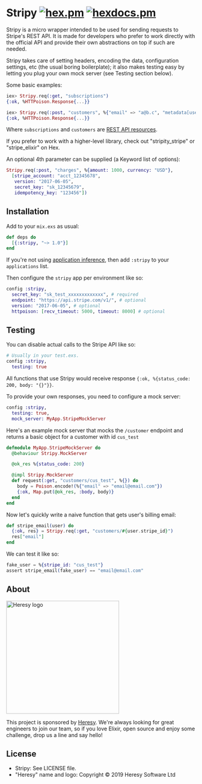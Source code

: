 # Stripy [![hex.pm](https://img.shields.io/hexpm/v/stripy.svg?style=flat-square)](https://hex.pm/packages/stripy) [![hexdocs.pm](https://img.shields.io/badge/docs-latest-green.svg?style=flat-square)](https://hexdocs.pm/stripy)

Stripy is a micro wrapper intended to be
used for sending requests to Stripe's REST API. It is
made for developers who prefer to work directly with the
official API and provide their own abstractions on top
if such are needed.

Stripy takes care of setting headers, encoding the data,
configuration settings, etc (the usual boring boilerplate);
it also makes testing easy by letting you plug your own
mock server (see Testing section below).

Some basic examples:

```elixir
iex> Stripy.req(:get, "subscriptions")
{:ok, %HTTPoison.Response{...}}

iex> Stripy.req(:post, "customers", %{"email" => "a@b.c", "metadata[user_id]" => 1})
{:ok, %HTTPoison.Response{...}}
```

Where `subscriptions` and `customers` are [REST API resources](https://stripe.com/docs/api).

If you prefer to work with a higher-level library, check out
"stripity_stripe" or "stripe_elixir" on Hex.

An optional 4th parameter can be supplied (a Keyword list of options):

```elixir
Stripy.req(:post, "charges", %{amount: 1000, currency: "USD"},
  [stripe_account: "acct_12345678",
   version: "2017-06-05",
   secret_key: "sk_12345679",
   idempotency_key: "123456"])
```

## Installation

Add to your `mix.exs` as usual:
```elixir
def deps do
  [{:stripy, "~> 1.0"}]
end
```
If you're not using [application inference](https://elixir-lang.org/blog/2017/01/05/elixir-v1-4-0-released/#application-inference), then add `:stripy` to your `applications` list.

Then configure the `stripy` app per environment like so:

```elixir
config :stripy,
  secret_key: "sk_test_xxxxxxxxxxxxx", # required
  endpoint: "https://api.stripe.com/v1/", # optional
  version: "2017-06-05", # optional
  httpoison: [recv_timeout: 5000, timeout: 8000] # optional
```

## Testing

You can disable actual calls to the Stripe API like so:

```elixir
# Usually in your test.exs.
config :stripy,
  testing: true
```

All functions that use Stripy would receive response `{:ok, %{status_code: 200, body: "{}"}}`.

To provide your own responses, you need to configure a mock server:

```elixir
config :stripy,
  testing: true,
  mock_server: MyApp.StripeMockServer
```

Here's an example mock server that mocks the `/customer` endpoint and returns a basic
object for a customer with id `cus_test`

```elixir
defmodule MyApp.StripeMockServer do
  @behaviour Stripy.MockServer

  @ok_res %{status_code: 200}

  @impl Stripy.MockServer
  def request(:get, "customers/cus_test", %{}) do
    body = Poison.encode!(%{"email" => "email@email.com"})
    {:ok, Map.put(@ok_res, :body, body)}
  end
end
```

Now let's quickly write a naive function that gets user's billing email:

```elixir
def stripe_email(user) do
  {:ok, res} = Stripy.req(:get, "customers/#{user.stripe_id}")
  res["email"]
end
```

We can test it like so:

```elixir
fake_user = %{stripe_id: "cus_test"}
assert stripe_email(fake_user) == "email@email.com"
```

## About

<img src="http://cdn.heresy.io/media/logo.png" alt="Heresy logo" width=300>

This project is sponsored by [Heresy](http://heresy.io). We're always looking for great engineers to join our team, so if you love Elixir, open source and enjoy some challenge, drop us a line and say hello!

## License

- Stripy: See LICENSE file.
- "Heresy" name and logo: Copyright © 2019 Heresy Software Ltd
